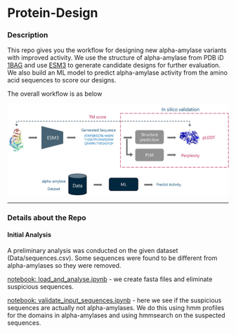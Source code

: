 # Protein-Design

### Description

This repo gives you the workflow for designing new alpha-amylase variants with improved activity.
We use the structure of alpha-amylase from PDB iD [1BAG](https://www.rcsb.org/structure/1BAG) and 
use [ESM3](https://github.com/evolutionaryscale/esm) to generate candidate designs for further evaluation.
We also build an ML model to predict alpha-amylase activity from the amino acid sequences to score our designs.

The overall workflow is as below
<p align="center">
<img src="Data/figs/workflow.jpg" />
</p>

----

### Details about the Repo

#### Initial Analysis

A preliminary analysis was conducted on the given dataset (Data/sequences.csv). 
Some sequences were found to be different from alpha-amylases so they were removed.

[notebook: load_and_analyse.ipynb](src/notebooks/load_analyse.ipynb) - we create fasta files and eliminate suspicious sequences.

[notebook: validate_input_sequences.ipynb](src/notebooks/validate_input_sequences.ipynb) - here we see if the suspicious sequences are actually not alpha-amylases. We do this using hmm profiles for the domains in alpha-amylases and using hmmsearch on the suspected sequences.

